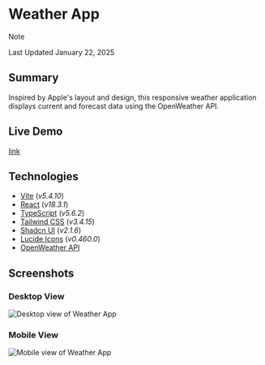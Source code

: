 # Weather App

> [!NOTE]
> Last Updated January 22, 2025

## Summary
Inspired by Apple's layout and design, this responsive weather application displays current and forecast data using the OpenWeather API.

## Live Demo
[link]()

## Technologies
- [Vite](https://vite.dev/) (*v5.4.10*)
- [React](https://react.dev/) (*v18.3.1*)
- [TypeScript](https://www.typescriptlang.org) (*v5.6.2*)
- [Tailwind CSS](https://tailwindcss.com/) (*v3.4.15*)
- [Shadcn UI](https://ui.shadcn.com/) (*v2.1.6*)
- [Lucide Icons](https://lucide.dev/) (*v0.460.0*)
- [OpenWeather API](https://openweathermap.org)

## Screenshots
### Desktop View
<img src="" alt="Desktop view of Weather App" />

### Mobile View
<img src="" alt="Mobile view of Weather App" />

